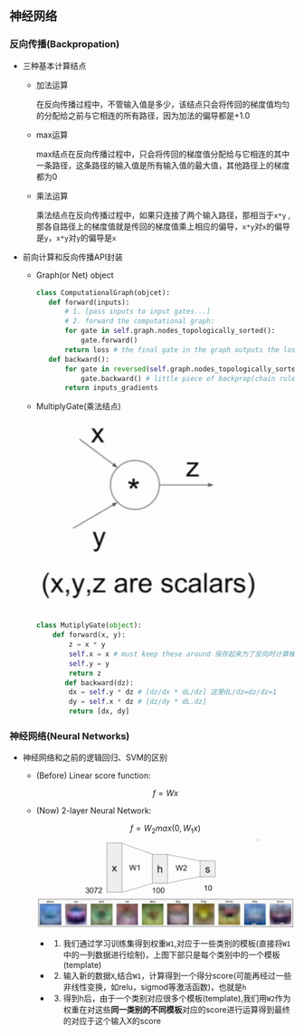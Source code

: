 ## 神经网络   

### 反向传播(Backpropation)      

* 三种基本计算结点   

  * 加法运算

    在反向传播过程中，不管输入值是多少，该结点只会将传回的梯度值均匀的分配给之前与它相连的所有路径，因为加法的偏导都是+1.0        

  * max运算 

    max结点在反向传播过程中，只会将传回的梯度值分配给与它相连的其中一条路径，这条路径的输入值是所有输入值的最大值，其他路径上的梯度都为0       

  * 乘法运算 

    乘法结点在反向传播过程中，如果只连接了两个输入路径，那相当于`x*y` ,那各自路径上的梯度值就是传回的梯度值乘上相应的偏导，`x*y`对`x`的偏导是`y`，`x*y`对`y`的偏导是`x`         

* 前向计算和反向传播API封装  
   * Graph(or Net) object    

     ```python
     class ComputationalGraph(objcet):
     	def forward(inputs):
     		# 1. [pass inputs to input gates...]
     		# 2. forward the computational graph:
     		for gate in self.graph.nodes_topologically_sorted():
     			gate.forward()
     		return loss # the final gate in the graph outputs the loss   
     	def backward():
     		for gate in reversed(self.graph.nodes_topologically_sorted()):
     			gate.backward() # little piece of backprop(chain rule applied)
     		return inputs_gradients   
     ```

     

   * MultiplyGate(乘法结点)    

     ![1](./image/backpro1.png)

     ```python
     class MutiplyGate(object):
         def forward(x, y):
             z = x * y
             self.x = x # must keep these around 保存起来为了反向时计算梯度
             self.y = y
             return z 
        	def backward(dz):
             dx = self.y * dz # [dz/dx * dL/dz] 这里dL/dz=dz/dz=1
             dy = self.x * dz # [dz/dy * dL.dz]
             return [dx, dy]
     ```

### 神经网络(Neural Networks)      

* 神经网络和之前的逻辑回归、SVM的区别   

  * (Before) Linear score function:  

    
    $$
    f = Wx
    $$

  * (Now) 2-layer Neural Network: 

    
    $$
    f = W_2 max(0,W_1x)
    $$
    ![net](./image/net1.png)

    * 1. 我们通过学习训练集得到权重`W1`,对应于一些类别的模板(直接将`W1`中的一列数据进行绘制)，上图下部只是每个类别中的一个模板(template)      
    * 2. 输入新的数据`X`,结合`W1`，计算得到一个得分score(可能再经过一些非线性变换，如relu，sigmod等激活函数)，也就是`h`      
    * 3. 得到h后，由于一个类别对应很多个模板(template),我们用`W2`作为权重在对这些**同一类别的不同模板**对应的score进行运算得到最终的对应于这个输入X的score         

